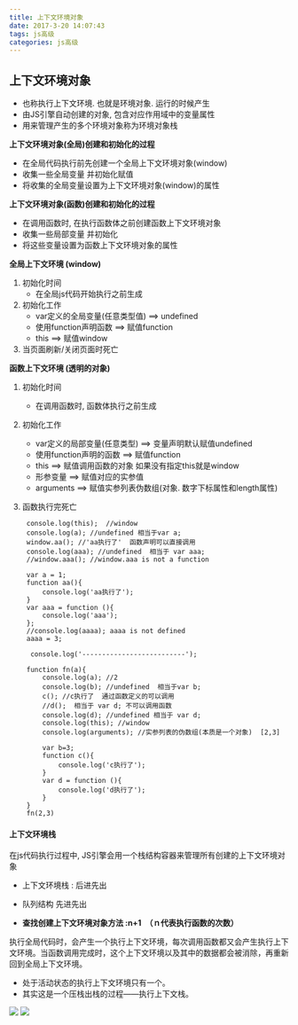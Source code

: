 ```yaml
---
title: 上下文环境对象
date: 2017-3-20 14:07:43
tags: js高级
categories: js高级
---
```


## 上下文环境对象
- 也称执行上下文环境. 也就是环境对象. 运行的时候产生
- 由JS引擎自动创建的对象, 包含对应作用域中的变量属性
- 用来管理产生的多个环境对象称为环境对象栈

**上下文环境对象(全局)创建和初始化的过程**

  * 在全局代码执行前先创建一个全局上下文环境对象(window)
  * 收集一些全局变量 并初始化赋值
  * 将收集的全局变量设置为上下文环境对象(window)的属性

**上下文环境对象(函数)创建和初始化的过程**

  * 在调用函数时, 在执行函数体之前创建函数上下文环境对象
  * 收集一些局部变量 并初始化
  * 将这些变量设置为函数上下文环境对象的属性

**全局上下文环境 (window)**

1. 初始化时间
    * 在全局js代码开始执行之前生成
2. 初始化工作
    * var定义的全局变量(任意类型值) ==> undefined
    * 使用function声明函数 ==> 赋值function
    * this ==> 赋值window
3. 当页面刷新/关闭页面时死亡

**函数上下文环境 (透明的对象)**

1. 初始化时间
    * 在调用函数时, 函数体执行之前生成
2. 初始化工作
    * var定义的局部变量(任意类型) ==> 变量声明默认赋值undefined
    * 使用function声明的函数 ==> 赋值function
    * this ==> 赋值调用函数的对象 如果没有指定this就是window
    * 形参变量 ==> 赋值对应的实参值
    * arguments ==> 赋值实参列表伪数组(对象. 数字下标属性和length属性)
3. 函数执行完死亡


	    console.log(this);  //window
	    console.log(a); //undefined 相当于var a;
	    window.aa(); //'aa执行了'  函数声明可以直接调用
	    console.log(aaa); //undefined  相当于 var aaa;
	    //window.aaa(); //window.aaa is not a function
	
	    var a = 1;
	    function aa(){
	        console.log('aa执行了');
	    }
	    var aaa = function (){
	        console.log('aaa');
	    };
	    //console.log(aaaa); aaaa is not defined
	    aaaa = 3;
	
		 console.log('--------------------------');
	
	    function fn(a){
	        console.log(a); //2
	        console.log(b); //undefined  相当于var b;
	        c(); //c执行了  通过函数定义的可以调用
	        //d();  相当于 var d; 不可以调用函数
	        console.log(d); //undefined 相当于 var d;
	        console.log(this); //window
	        console.log(arguments); //实参列表的伪数组(本质是一个对象)  [2,3]
	
	        var b=3;
	        function c(){
	            console.log('c执行了');
	        }
	        var d = function (){
	            console.log('d执行了');
	        }
	    }
	    fn(2,3)


#### 上下文环境栈

在js代码执行过程中, JS引擎会用一个栈结构容器来管理所有创建的上下文环境对象

- 上下文环境栈 : 后进先出
- 队列结构  先进先出

- **查找创建上下文环境对象方法 :n+1　（ｎ代表执行函数的次数）**

执行全局代码时，会产生一个执行上下文环境，每次调用函数都又会产生执行上下文环境。当函数调用完成时，这个上下文环境以及其中的数据都会被消除，再重新回到全局上下文环境。

- 处于活动状态的执行上下文环境只有一个。
- 其实这是一个压栈出栈的过程——执行上下文栈。

![](http://i.imgur.com/UPG3OMP.png)
![](http://i.imgur.com/Xq4Qwgf.png)
